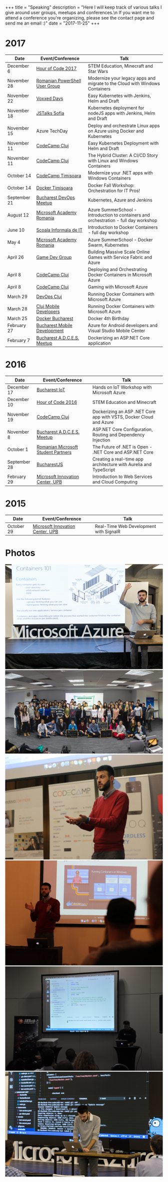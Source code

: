 +++
title = "Speaking"
description = "Here I will keep track of various talks I give around user groups, meetups and conferences.\n If you want me to attend a conference you're organizing, please see the contact page and send me an email :)"
date = "2017-11-25"
+++


2017
====

|  Date          |  Event/Conference                                             |  Talk                                                                  |
| ---            | ---                                                           | ---                                                                    |
|December 6        | [Hour of Code 2017](https://www.dcnews.ro/minecraft-la-hour-of-code-4000-de-tineri-au-dat-via-a-personajelor_570172.html)         |  STEM Education, Minecraft and Star Wars  |
|November 28     |  [Romanian PowerShell User Group](https://www.meetup.com/Romanian-PowerShell-User-Group/events/245161172/)      |  Modernize your legacy apps and migrate to the Cloud with Windows Containers     |
|November 22     |  [Voxxed Days](https://voxxeddays.com/romania/2017/11/01/easy-kubernetes-jenkins-helm-draft/)                     |  Easy Kubernetes with Jenkins, Helm and Draft     |
|November 18     |  [JSTalks Sofia](http://www.jstalks.net/speakers#raduMatei)                     |  Kubernetes deployment for nodeJS apps with Jenkins, Helm and Draft     |
|November 15     |  Azure TechDay                  |  Deploy and orchestrate Linux apps on Azure using Docker and Kubernetes               |
|November 11     |  [CodeCamp Cluj](http://cluj.codecamp.ro/)                    |  Easy Kubernetes Deployment with Helm and Draft               |
|November 11     |  [CodeCamp Cluj](http://cluj.codecamp.ro/)                    |  The Hybrid Cluster: A CI/CD Story with Linux and Windows Containers   |
|October 14      |  [CodeCamp Timisoara](http://timisoara.codecamp.ro/)          |  Modernize your .NET apps with Windows Containers   |
|October 14      |  [Docker Timisoara](https://www.meetup.com/Docker-Timisoara/events/243773296/)         |  Docker Fall Workshop: Orchestration for IT Pros!   |
|September 21    |  [Bucharest DevOps Meetup](https://www.meetup.com/devops_hackers/events/243323836/)    |  Kubernetes, Azure and Jenkins               |
|August 12       |  [Microsoft Academy Romania](https://www.meetup.com/Microsoft-Academy-Romania/events/241340089/?eventId=241340089)    |  Azure SummerSchool - Introduction to containers and orchestration - full day workshop           |
|June 10         |  [Scoala Informala de IT](https://www.meetup.com/scoalainformala/events/240412062/)    |  Introduction to Docker Containers - full day workshop               |
|May 4           |  [Microsoft Academy Romania](https://www.meetup.com/Microsoft-Academy-Romania/events/239323456/)    |  Azure SummerSchool - Docker Swarm, Kubernetes |
|April 26  |  [Game Dev Group](https://www.eventbrite.co.uk/e/double-trouble-rgda-meetup-two-talks-one-meetup-new-location-tickets-33882596759#) |  Building Massive Scale Online Games with Service Fabric and Azure   |
|April 8         |  [CodeCamp Cluj](http://cluj.codecamp.ro/archive/CodecampClujSpring2017/)              |  Deploying and Orchestrating Docker Containers in Microsoft Azure   |
|April 8         |  [CodeCamp Cluj](http://cluj.codecamp.ro/archive/CodecampClujSpring2017/)              |  Gaming with Microsoft Azure   |
|March 29        |  [DevOps Cluj](https://www.meetup.com/DevOps-Cluj-Community/events/238590390/)         |  Running Docker Containers with Microsoft Azure  |
|March 28        |  [Cluj Mobile Developers](https://www.meetup.com/Cluj-Mobile-Developers/events/238590937/)         |  Running Docker Containers with Microsoft Azure  |
|March 25        |  [Docker Bucharest](https://www.meetup.com/Docker-Bucharest/events/238493372/)         |  Docker 4th Birthday  |
|February 27     |  [Bucharest Mobile Development](https://www.meetup.com/Bucharest-Mobile-Development-Group/events/237755674/)     |  Azure for Android developers and Visual Studio Mobile Center |
|February 7      |  [Bucharest A.D.C.E.S. Meetup](https://www.meetup.com/Bucharest-A-D-C-E-S-Meetup/events/235100350/)            |  Dockerizing an ASP.NET Core application |



2016
====
|  Date          |  Event/Conference                                             |  Talk                                                                  |
| ---            | ---                                                           | ---                                                                    |
|December 17        |  [Bucharest IoT](https://www.meetup.com/Bucharest-IoT-Meetup/)                    |  Hands on IoT Workshop with Microsoft Azure  |
|December 10        |  [Hour of Code 2016](http://www.techsoupeurope.org/hour-of-code-2016-with-asociatia-techsoup-and-microsoft-romania/)         |  STEM Education and Minecraft  |
|November 19        |  [CodeCamp Cluj](http://codecamp.ro/archive/Codecamp19nov2016/index.html)                    |  Dockerizing an ASP .NET Core app with VSTS, Docker Cloud and Azure   |
|November 8         |  [Bucharest A.D.C.E.S. Meetup](http://www.adces.ro/event/sqlserver-tips-tricks-si-asp-net-core-configuration-routing-di/)   |  ASP.NET Core Configuration, Routing and Dependency Injection |
|October 1           |  [Romanian Microsoft Student Partners](https://www.meetup.com/Romanian-Microsoft-Student-Partners/events/234142887/)   |  The Future of .NET is Open - .NET Core and ASP.NET Core   |
|September 28        |  [BucharestJS](https://www.meetup.com/BucharestJS/events/233967770/)                    |  Creating a real-time app architecture with Aurelia and TypeScript   |
|February 29        |  [Microsoft Innovation Center, UPB](https://www.facebook.com/events/1043485595712771/)                    |  Introduction to Web Services and Cloud Computing |

2015
====

|  Date          |  Event/Conference                                             |  Talk                                                                  |
| ---            | ---                                                           | ---                                                                    |
|October 29        |  [Microsoft Innovation Center, UPB](https://www.facebook.com/events/1643953189175936/)                 |  Real-Time Web Development with SignalR |



Photos
=======

![](/img/article-photos/speaking/az.jpg "Azure Tech Day")
![](/img/article-photos/speaking/hoc.jpg "Hour of Code") 
![](/img/article-photos/speaking/codecamp-1.jpg "CodeCamp Cluj")
![](/img/article-photos/speaking/codecamp-2.jpg "CodeCamp Cluj")
![](/img/article-photos/speaking/jstalks.JPG "JSTalks Sofia")
![](/img/article-photos/speaking/az2.jpg "Azure Tech Day")
